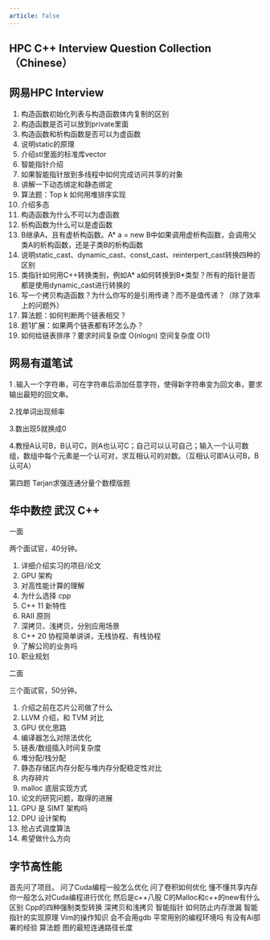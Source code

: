 ```yaml
---
article: false
---
```


## HPC C++ Interview Question Collection（Chinese）

## 网易HPC Interview 

1. 构造函数初始化列表与构造函数体内复制的区别
2. 构造函数是否可以放到private里面
3. 构造函数和析构函数是否可以为虚函数
4. 说明static的原理
5. 介绍stl里面的标准库vector
6. 智能指针介绍
7. 如果智能指针放到多线程中如何完成访问共享的对象
8. 讲解一下动态绑定和静态绑定
9. 算法题：Top k 如何用堆排序实现
10. 介绍多态
11. 构造函数为什么不可以为虚函数
12. 析构函数为什么可以是虚函数
13. B继承A，且有虚析构函数。A* a = new B中如果调用虚析构函数，会调用父类A的析构函数，还是子类B的析构函数
14. 说明static_cast、dynamic_cast、const_cast、reinterpert_cast转换四种的区别
15. 类指针如何用C++转换类别，例如A* a如何转换到B*类型？所有的指针是否都是使用dynamic_cast进行转换的
16. 写一个拷贝构造函数？为什么你写的是引用传递？而不是值传递？（除了效率上的问题外）
17. 算法题：如何判断两个链表相交？
18. 题1扩展：如果两个链表都有环怎么办？
19. 如何给链表排序？要求时间复杂度 O(nlogn) 空间复杂度 O(1)



## 网易有道笔试

1 .输入一个字符串，可在字符串后添加任意字符，使得新字符串变为回文串，要求输出最短的回文串。 

2.找单词出现频率 

3.数出现5就换成0 

4.教授A认可B，B认可C，则A也认可C；自己可以认可自己；输入一个认可数组，数组中每个元素是一个认可对，求互相认可的对数。（互相认可即A认可B，B认可A） 

第四题 Tarjan求强连通分量个数模版题



## 华中数控 武汉 C++

一面

两个面试官，40分钟。

1. 详细介绍实习的项目/论文
2. GPU 架构
3. 对高性能计算的理解
4. 为什么选择 cpp
5. C++ 11 新特性
6. RAII 原则
7. 深拷贝、浅拷贝，分别应用场景
8. C++ 20 协程简单讲讲，无栈协程、有栈协程
9. 了解公司的业务吗
10. 职业规划



二面

三个面试官，50分钟。

1. 介绍之前在芯片公司做了什么
2. LLVM 介绍，和 TVM 对比
3. GPU 优化思路
4. 编译器怎么对除法优化
5. 链表/数组插入时间复杂度
6. 堆分配/栈分配
7. 静态存储区内存分配与堆内存分配稳定性对比
8. 内存碎片
9. malloc 底层实现方式
10. 论文的研究问题，取得的进展
11. GPU 是 SIMT 架构吗
12. DPU 设计架构
13. 抢占式调度算法
14. 希望做什么方向

## 字节高性能

首先问了项目。
问了Cuda编程一般怎么优化
问了卷积如何优化
懂不懂共享内存
你一般怎么对Cuda编程进行优化
然后是c++八股
C的Malloc和c++的new有什么区别
Cpp的四种强制类型转换
深拷贝和浅拷贝
智能指针
如何防止内存泄漏
智能指针的实现原理
Vim的操作知识
会不会用gdb
平常用别的编程环境吗
有没有Ai部署的经验
算法题 图的最短连通路径长度